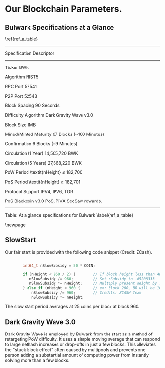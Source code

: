 # Our Blockchain Parameters.

## Bulwark Specifications at a Glance

\ref{ref_a_table}

---------------------------------------------------------------------------
Specification 				Descriptor				
--------------      		------------------------------------------		
Ticker						BWK

Algorithm					NIST5

RPC Port 					52541

P2P Port 					52543

Block Spacing				90 Seconds

Difficulty Algorithm		Dark Gravity Wave v3.0

Block Size					1MB

Mined/Minted Maturity		67 Blocks (~100 Minutes)

Confirmation				6 Blocks (~9 Minutes)

Circulation (1 Year) 		14,505,720 BWK

Circulation (5 Years)		27,668,220 BWK

PoW Period					\textit{nHeight} $\leq$ 182,700

PoS Period					\textit{nHeight} $\geq$ 182,701

Protocol Support			IPV4, IPV6, TOR

PoS 						Blackcoin v3.0 PoS, PIVX SeeSaw rewards.

---------------------------------------------------------------------------

Table: At a glance specifications for Bulwark \label{ref_a_table}

\newpage

## SlowStart

Our fair start is provided with the following code snippet (Credit: ZCash).  
```C++

		int64_t nSlowSubsidy = 50 * COIN;

		if (nHeight < 960 / 2) {		// If block height less than 480,
           nSlowSubsidy /= 960;			// Set nSubsidy to .05208333
           nSlowSubsidy *= nHeight;		// Multiply present height by .05208333
        } else if (nHeight < 960 {		// ex: Block 200, BR will be 10.41666600
            nSlowSubsidy /= 960;		// Credits: ZCASH Team
            nSlowSubsidy *= nHeight;
```
The slow start period averages at 25 coins per block at block 960.

## Dark Gravity Wave 3.0

Dark Gravity Wave is employed by Bulwark from the start as a method of retargeting PoW difficulty. It uses a simple moving average that can respond to large nethash increases or drop-offs in just a few blocks. This alleviates the "stuck block effect" often caused by multipools and prevents one person adding a substantial amount of computing power from instantly solving more than a few blocks.
